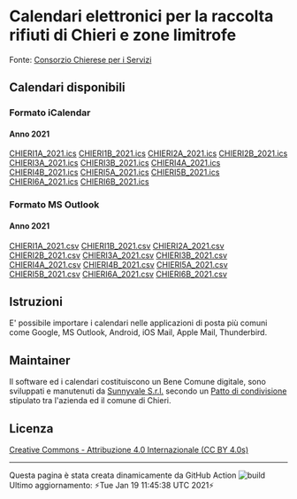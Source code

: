# Calendari elettronici per la raccolta rifiuti di Chieri e zone limitrofe

Fonte: [Consorzio Chierese per i Servizi](http://www.ccs.to.it/calendari-raccolta)
## Calendari disponibili
### Formato iCalendar
#### Anno 2021
[CHIERI1A_2021.ics](https://raw.githubusercontent.com/sunnyvale-it/chieri-calendari-raccolta-rifiuti/master/ICSs/2021/CHIERI1A_2021.ics)
[CHIERI1B_2021.ics](https://raw.githubusercontent.com/sunnyvale-it/chieri-calendari-raccolta-rifiuti/master/ICSs/2021/CHIERI1B_2021.ics)
[CHIERI2A_2021.ics](https://raw.githubusercontent.com/sunnyvale-it/chieri-calendari-raccolta-rifiuti/master/ICSs/2021/CHIERI2A_2021.ics)
[CHIERI2B_2021.ics](https://raw.githubusercontent.com/sunnyvale-it/chieri-calendari-raccolta-rifiuti/master/ICSs/2021/CHIERI2B_2021.ics)
[CHIERI3A_2021.ics](https://raw.githubusercontent.com/sunnyvale-it/chieri-calendari-raccolta-rifiuti/master/ICSs/2021/CHIERI3A_2021.ics)
[CHIERI3B_2021.ics](https://raw.githubusercontent.com/sunnyvale-it/chieri-calendari-raccolta-rifiuti/master/ICSs/2021/CHIERI3B_2021.ics)
[CHIERI4A_2021.ics](https://raw.githubusercontent.com/sunnyvale-it/chieri-calendari-raccolta-rifiuti/master/ICSs/2021/CHIERI4A_2021.ics)
[CHIERI4B_2021.ics](https://raw.githubusercontent.com/sunnyvale-it/chieri-calendari-raccolta-rifiuti/master/ICSs/2021/CHIERI4B_2021.ics)
[CHIERI5A_2021.ics](https://raw.githubusercontent.com/sunnyvale-it/chieri-calendari-raccolta-rifiuti/master/ICSs/2021/CHIERI5A_2021.ics)
[CHIERI5B_2021.ics](https://raw.githubusercontent.com/sunnyvale-it/chieri-calendari-raccolta-rifiuti/master/ICSs/2021/CHIERI5B_2021.ics)
[CHIERI6A_2021.ics](https://raw.githubusercontent.com/sunnyvale-it/chieri-calendari-raccolta-rifiuti/master/ICSs/2021/CHIERI6A_2021.ics)
[CHIERI6B_2021.ics](https://raw.githubusercontent.com/sunnyvale-it/chieri-calendari-raccolta-rifiuti/master/ICSs/2021/CHIERI6B_2021.ics)
### Formato MS Outlook
#### Anno 2021
[CHIERI1A_2021.csv](https://raw.githubusercontent.com/sunnyvale-it/chieri-calendari-raccolta-rifiuti/master/CSVs/2021/CHIERI1A_2021.csv)
[CHIERI1B_2021.csv](https://raw.githubusercontent.com/sunnyvale-it/chieri-calendari-raccolta-rifiuti/master/CSVs/2021/CHIERI1B_2021.csv)
[CHIERI2A_2021.csv](https://raw.githubusercontent.com/sunnyvale-it/chieri-calendari-raccolta-rifiuti/master/CSVs/2021/CHIERI2A_2021.csv)
[CHIERI2B_2021.csv](https://raw.githubusercontent.com/sunnyvale-it/chieri-calendari-raccolta-rifiuti/master/CSVs/2021/CHIERI2B_2021.csv)
[CHIERI3A_2021.csv](https://raw.githubusercontent.com/sunnyvale-it/chieri-calendari-raccolta-rifiuti/master/CSVs/2021/CHIERI3A_2021.csv)
[CHIERI3B_2021.csv](https://raw.githubusercontent.com/sunnyvale-it/chieri-calendari-raccolta-rifiuti/master/CSVs/2021/CHIERI3B_2021.csv)
[CHIERI4A_2021.csv](https://raw.githubusercontent.com/sunnyvale-it/chieri-calendari-raccolta-rifiuti/master/CSVs/2021/CHIERI4A_2021.csv)
[CHIERI4B_2021.csv](https://raw.githubusercontent.com/sunnyvale-it/chieri-calendari-raccolta-rifiuti/master/CSVs/2021/CHIERI4B_2021.csv)
[CHIERI5A_2021.csv](https://raw.githubusercontent.com/sunnyvale-it/chieri-calendari-raccolta-rifiuti/master/CSVs/2021/CHIERI5A_2021.csv)
[CHIERI5B_2021.csv](https://raw.githubusercontent.com/sunnyvale-it/chieri-calendari-raccolta-rifiuti/master/CSVs/2021/CHIERI5B_2021.csv)
[CHIERI6A_2021.csv](https://raw.githubusercontent.com/sunnyvale-it/chieri-calendari-raccolta-rifiuti/master/CSVs/2021/CHIERI6A_2021.csv)
[CHIERI6B_2021.csv](https://raw.githubusercontent.com/sunnyvale-it/chieri-calendari-raccolta-rifiuti/master/CSVs/2021/CHIERI6B_2021.csv)
## Istruzioni
E' possibile importare i calendari nelle applicazioni di posta più comuni come Google, MS Outlook, Android, iOS Mail, Apple Mail, Thunderbird.

## Maintainer
Il software ed i calendari costituiscono un Bene Comune digitale, sono sviluppati e manutenuti da [Sunnyvale S.r.l.](https://www.sunnyvale.it) secondo un [Patto di condivisione](https://www.comune.chieri.to.it/chieri-aperta/patti-condivisione) stipulato tra l'azienda ed il comune di Chieri.

## Licenza
[Creative Commons - Attribuzione 4.0 Internazionale (CC BY 4.0s)](https://creativecommons.org/licenses/by/4.0/)

---
Questa pagina è stata creata dinamicamente da GitHub Action ![build](https://img.shields.io/github/workflow/status/sunnyvale-it/chieri-calendari-raccolta-rifiuti/update)  
Ultimo aggiornamento: ⚡Tue Jan 19 11:45:38 UTC 2021⚡